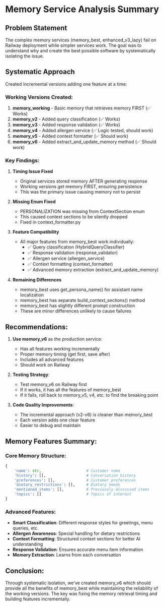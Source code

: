 # Memory Service Analysis Summary

## Problem Statement
The complex memory services (memory_best, enhanced_v3_lazy) fail on Railway deployment while simpler services work. The goal was to understand why and create the best possible software by systematically isolating the issue.

## Systematic Approach
Created incremental versions adding one feature at a time:

### Working Versions Created:
1. **memory_working** - Basic memory that retrieves memory FIRST (✅ Works)
2. **memory_v2** - Added query classification (✅ Works)
3. **memory_v3** - Added response validation (✅ Works)
4. **memory_v4** - Added allergen service (✅ Logic tested, should work)
5. **memory_v5** - Added context formatter (✅ Should work)
6. **memory_v6** - Added extract_and_update_memory method (✅ Should work)

### Key Findings:

1. **Timing Issue Fixed**
   - Original services stored memory AFTER generating response
   - Working versions get memory FIRST, ensuring persistence
   - This was the primary issue causing memory not to persist

2. **Missing Enum Fixed**
   - PERSONALIZATION was missing from ContextSection enum
   - This caused context sections to be silently dropped
   - Fixed in context_formatter.py

3. **Feature Compatibility**
   - All major features from memory_best work individually:
     - ✅ Query classification (HybridQueryClassifier)
     - ✅ Response validation (response_validator)
     - ✅ Allergen service (allergen_service)
     - ✅ Context formatting (context_formatter)
     - ✅ Advanced memory extraction (extract_and_update_memory)

4. **Remaining Differences**
   - memory_best uses get_persona_name() for assistant name localization
   - memory_best has separate build_context_sections() method
   - memory_best has slightly different prompt construction
   - These are minor differences unlikely to cause failures

## Recommendations:

1. **Use memory_v6** as the production service:
   - Has all features working incrementally
   - Proper memory timing (get first, save after)
   - Includes all advanced features
   - Should work on Railway

2. **Testing Strategy**:
   - Test memory_v6 on Railway first
   - If it works, it has all the features of memory_best
   - If it fails, roll back to memory_v5, v4, etc. to find the breaking point

3. **Code Quality Improvements**:
   - The incremental approach (v2-v6) is cleaner than memory_best
   - Each version adds one clear feature
   - Easier to debug and maintain

## Memory Features Summary:

### Core Memory Structure:
```python
{
    'name': str,                    # Customer name
    'history': [],                  # Conversation history
    'preferences': [],              # Customer preferences
    'dietary_restrictions': [],     # Dietary needs
    'mentioned_items': [],          # Previously discussed items
    'topics': []                    # Topics of interest
}
```

### Advanced Features:
- **Smart Classification**: Different response styles for greetings, menu queries, etc.
- **Allergen Awareness**: Special handling for dietary restrictions
- **Context Formatting**: Structured context sections for better AI understanding
- **Response Validation**: Ensures accurate menu item information
- **Memory Extraction**: Learns from each conversation

## Conclusion:
Through systematic isolation, we've created memory_v6 which should provide all the benefits of memory_best while maintaining the reliability of the working versions. The key was fixing the memory retrieval timing and building features incrementally.